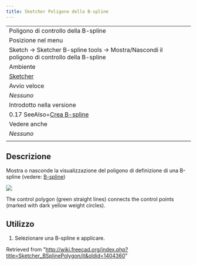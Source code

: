 ```yaml
---
title: Sketcher Poligono della B-spline
---
```

|  |
| --- |
| Poligono di controllo della B-spline |
| Posizione nel menu |
| Sketch → Sketcher B-spline tools → Mostra/Nascondi il poligono di controllo della B-spline |
| Ambiente |
| [Sketcher](/Sketcher_Workbench/it "Sketcher Workbench/it") |
| Avvio veloce |
| *Nessuno* |
| Introdotto nella versione |
| 0.17 SeeAlso=[Crea B-spline](/Sketcher_CompCreateBSpline/it "Sketcher CompCreateBSpline/it") |
| Vedere anche |
| *Nessuno* |
|  |

## Descrizione

Mostra o nasconde la visualizzazione del poligono di definizione di una B-spline (vedere: [B-spline](https://en.wikipedia.org/wiki/B-spline))

![](/images/Sketcher_B-spline_example01.png)

The control polygon (green straight lines) connects the control points (marked with dark yellow weight circles).

## Utilizzo

1. Selezionare una B-spline e applicare.

Retrieved from "<http://wiki.freecad.org/index.php?title=Sketcher_BSplinePolygon/it&oldid=1404360>"